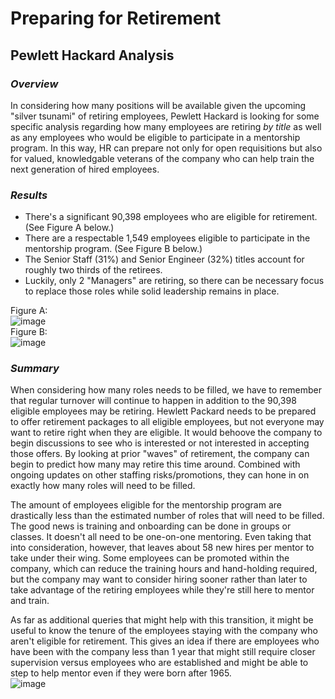 # Preparing for Retirement
## Pewlett Hackard Analysis
### *Overview*
In considering how many positions will be available given the upcoming "silver tsunami" of retiring employees, Pewlett Hackard is looking for some specific analysis regarding how many employees are retiring *by title* as well as any employees who would be eligible to participate in a mentorship program. In this way, HR can prepare not only for open requisitions but also for valued, knowledgable veterans of the company who can help train the next generation of hired employees.
### *Results*
* There's a significant 90,398 employees who are eligible for retirement. (See Figure A below.)
* There are a respectable 1,549 employees eligible to participate in the mentorship program. (See Figure B below.)
* The Senior Staff (31%) and Senior Engineer (32%) titles account for roughly two thirds of the retirees.
* Luckily, only 2 "Managers" are retiring, so there can be necessary focus to replace those roles while solid leadership remains in place.

Figure A: <br /> 
![image](https://user-images.githubusercontent.com/87578449/135729198-4143464b-20c6-42ac-b112-594b2eb1546f.png) <br /> 
Figure B: <br /> 
![image](https://user-images.githubusercontent.com/87578449/135729224-1e61ce24-7808-46ad-9219-6ced0a56d658.png) <br /> 

### *Summary*
When considering how many roles needs to be filled, we have to remember that regular turnover will continue to happen in addition to the 90,398 eligible employees may be retiring. Hewlett Packard needs to be prepared to offer retirement packages to all eligible employees, but not everyone may want to retire right when they are eligible. It would behoove the company to begin discussions to see who is interested or not interested in accepting those offers. By looking at prior "waves" of retirement, the company can begin to predict how many may retire this time around. Combined with ongoing updates on other staffing risks/promotions, they can hone in on exactly how many roles will need to be filled.

The amount of employees eligible for the mentorship program are drastically less than the estimated number of roles that will need to be filled. The good news is training and onboarding can be done in groups or classes. It doesn't all need to be one-on-one mentoring. Even taking that into consideration, however, that leaves about 58 new hires per mentor to take under their wing. Some employees can be promoted within the company, which can reduce the training hours and hand-holding required, but the company may want to consider hiring sooner rather than later to take advantage of the retiring employees while they're still here to mentor and train.

As far as additional queries that might help with this transition, it might be useful to know the tenure of the employees staying with the company who aren't eligible for retirement. This gives an idea if there are employees who have been with the company less than 1 year that might still require closer supervision versus employees who are established and might be able to step to help mentor even if they were born after 1965. <br /> 
![image](https://user-images.githubusercontent.com/87578449/135730389-ce5b889c-23ac-4d21-8d2d-4ca99b01f678.png)

